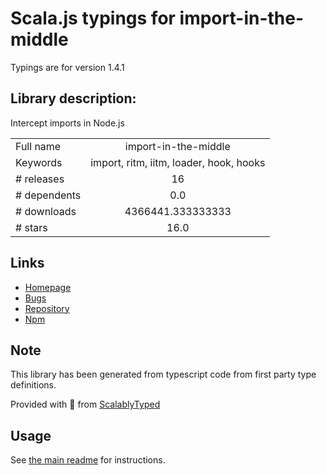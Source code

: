 
# Scala.js typings for import-in-the-middle

Typings are for version 1.4.1

## Library description:
Intercept imports in Node.js

|                    |                 |
| ------------------ | :-------------: |
| Full name          | import-in-the-middle |
| Keywords           | import, ritm, iitm, loader, hook, hooks |
| # releases         | 16 |
| # dependents       | 0.0 |
| # downloads        | 4366441.333333333 |
| # stars            | 16.0 |

## Links
- [Homepage](https://github.com/DataDog/import-in-the-middle#readme)
- [Bugs](https://github.com/DataDog/import-in-the-middle/issues)
- [Repository](https://github.com/DataDog/import-in-the-middle)
- [Npm](https://www.npmjs.com/package/import-in-the-middle)
    


## Note
This library has been generated from typescript code from first party type definitions.

Provided with :purple_heart: from [ScalablyTyped](https://github.com/oyvindberg/ScalablyTyped)

## Usage
See [the main readme](../../readme.md) for instructions.


